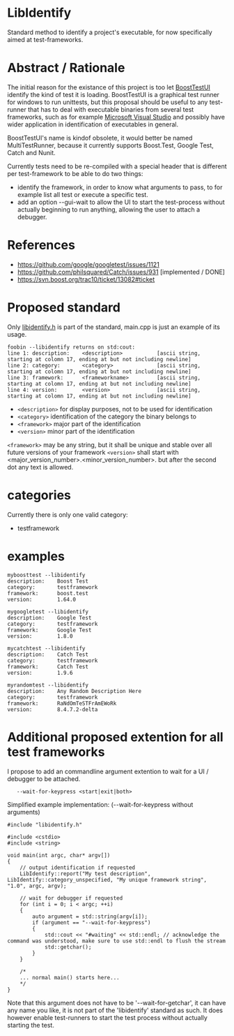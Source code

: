 # LibIdentify
Standard method to identify a project's executable, for now specifically aimed at test-frameworks.

# Abstract / Rationale
The initial reason for the existance of this project is too let [BoostTestUI](https://github.com/djeedjay/BoostTestUi) identify the kind of test it is loading. BoostTestUI is a graphical test runner for windows to run unittests, but this proposal should be useful to any test-runner that has to deal with executable binaries from several test frameworks, such as for example [Microsoft Visual Studio](https://www.visualstudio.com/) and possibly have wider application in identification of executables in general.

BoostTestUI's name is kindof obsolete, it would better be named MultiTestRunner, because it currently supports Boost.Test, Google Test, Catch and Nunit.

Currently tests need to be re-compiled with a special header that is different per test-framework to be able to do two things:
- identify the framework, in order to know what arguments to pass, to for example list all test or execute a specific test.
- add an option --gui-wait to allow the UI to start the test-process without actually beginning to run anything, allowing the user to attach a debugger.

# References

- https://github.com/google/googletest/issues/1121
- https://github.com/philsquared/Catch/issues/931  [implemented / DONE]
- https://svn.boost.org/trac10/ticket/13082#ticket

# Proposed standard

Only [libidentify.h](https://github.com/janwilmans/LibIdentify/blob/master/libidentify.h) is part of the standard, main.cpp is just an example of its usage.

```
foobin --libidentify returns on std:cout:
line 1: description:    <description>           [ascii string, starting at colomn 17, ending at but not including newline]
line 2: category:       <category>              [ascii string, starting at colomn 17, ending at but not including newline]
line 3: framework:      <frameworkname>         [ascii string, starting at colomn 17, ending at but not including newline]
line 4: version:        <version>               [ascii string, starting at colomn 17, ending at but not including newline]
```

- ```<description>``` for display purposes, not to be used for identification
- ```<category>``` identification of the category the binary belongs to
- ```<framework>``` major part of the identification
- ```<version>``` minor part of the identification 

```<framework>``` may be any string, but it shall be unique and stable over all future versions of your framework
```<version>``` shall start with <major_version_number>.<minor_version_number>. but after the second dot any text is allowed.

# categories

Currently there is only one valid category:
- testframework

# examples 

```
myboosttest --libidentify
description:    Boost Test
category:       testframework
framework:      boost.test
version:        1.64.0

mygoogletest --libidentify
description:    Google Test 
category:       testframework
framework:      Google Test
version:        1.8.0

mycatchtest --libidentify
description:    Catch Test 
category:       testframework
framework:      Catch Test
version:        1.9.6

myrandomtest --libidentify
description:    Any Random Description Here
category:       testframework
framework:      RaNdOmTeSTFrAmEWoRk
version:        8.4.7.2-delta
```

# Additional proposed extention for all test frameworks

I propose to add an commandline argument extention to wait for a UI / debugger to be attached.

```
   --wait-for-keypress <start|exit|both>
```

Simplified example implementation: (--wait-for-keypress without arguments)

```
#include "libidentify.h"

#include <cstdio>
#include <string>

void main(int argc, char* argv[])
{
    // output identification if requested
    LibIdentify::report("My test description", LibIdentify::category_unspecified, "My unique framework string", "1.0", argc, argv);

    // wait for debugger if requested 
    for (int i = 0; i < argc; ++i)
    {
        auto argument = std::string(argv[i]);
        if (argument == "--wait-for-keypress")
        {
            std::cout << "#waiting" << std::endl; // acknowledge the command was understood, make sure to use std::endl to flush the stream
            std::getchar();
        }
    }

    /*
    ... normal main() starts here...
    */
}
```

Note that this argument does not have to be '--wait-for-getchar', it can have any name you like, it is not part of the 'libidentify' standard as such. It does however enable test-runners to start the test process without actually starting the test.



